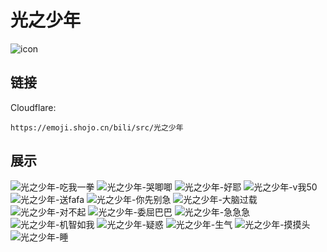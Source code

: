 # 光之少年
![icon](https://emoji.shojo.cn/bili/src/光之少年/icon.png)
## 链接
Cloudflare:
```
https://emoji.shojo.cn/bili/src/光之少年
```
## 展示
![光之少年-吃我一拳](https://emoji.shojo.cn/bili/src/光之少年/光之少年-吃我一拳.png)
![光之少年-哭唧唧](https://emoji.shojo.cn/bili/src/光之少年/光之少年-哭唧唧.png)
![光之少年-好耶](https://emoji.shojo.cn/bili/src/光之少年/光之少年-好耶.png)
![光之少年-v我50](https://emoji.shojo.cn/bili/src/光之少年/光之少年-v我50.png)
![光之少年-送fafa](https://emoji.shojo.cn/bili/src/光之少年/光之少年-送fafa.png)
![光之少年-你先别急](https://emoji.shojo.cn/bili/src/光之少年/光之少年-你先别急.png)
![光之少年-大脑过载](https://emoji.shojo.cn/bili/src/光之少年/光之少年-大脑过载.png)
![光之少年-对不起](https://emoji.shojo.cn/bili/src/光之少年/光之少年-对不起.png)
![光之少年-委屈巴巴](https://emoji.shojo.cn/bili/src/光之少年/光之少年-委屈巴巴.png)
![光之少年-急急急](https://emoji.shojo.cn/bili/src/光之少年/光之少年-急急急.png)
![光之少年-机智如我](https://emoji.shojo.cn/bili/src/光之少年/光之少年-机智如我.png)
![光之少年-疑惑](https://emoji.shojo.cn/bili/src/光之少年/光之少年-疑惑.png)
![光之少年-生气](https://emoji.shojo.cn/bili/src/光之少年/光之少年-生气.png)
![光之少年-摸摸头](https://emoji.shojo.cn/bili/src/光之少年/光之少年-摸摸头.png)
![光之少年-睡](https://emoji.shojo.cn/bili/src/光之少年/光之少年-睡.png)
